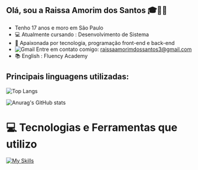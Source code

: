 ## Olá, sou a Raissa Amorim dos Santos 🎓👩‍💻 
- Tenho 17 anos e moro em São Paulo
- 💻 Atualmente cursando : Desenvolvimento de Sistema 
- 🧠 Apaixonada por tecnologia, programação front-end e back-end
- ![Gmail](https://img.shields.io/badge/Gmail-D14836?logo=gmail&logoColor=white) Entre em contato comigo: raissaamorimdossantos3@gmail.com 
-  📚 English : Fluency Academy

## Principais linguagens utilizadas:

 ![Top Langs](https://github-readme-stats.vercel.app/api/top-langs/?username=Raissa-Santos22&layout=compact)

![Anurag's GitHub stats](https://github-readme-stats.vercel.app/api?username=Raissa-Santos22&show_icons=true&theme=radical)

# 💻 Tecnologias e Ferramentas que utilizo
[![My Skills](https://skillicons.dev/icons?i=kotlin,java,html,css,javascript,php,mysql,cpp,nodejs,github,git,notion,idea,androidstudio,vscode&theme=light)](https://skillicons.dev)






 



